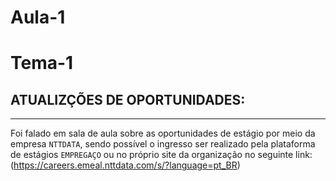 # Aula-1
# Tema-1

## ATUALIZÇÕES DE OPORTUNIDADES:
---
Foi falado em sala de aula sobre as oportunidades de estágio por meio da empresa `NTTDATA`, sendo possível o ingresso ser realizado pela plataforma de estágios `EMPREGAÇO` ou no próprio site da organização no seguinte link: (https://careers.emeal.nttdata.com/s/?language=pt_BR)
